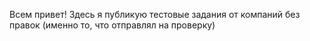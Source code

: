 Всем привет! Здесь я публикую тестовые задания от компаний без правок (именно то, что отправлял на проверку)